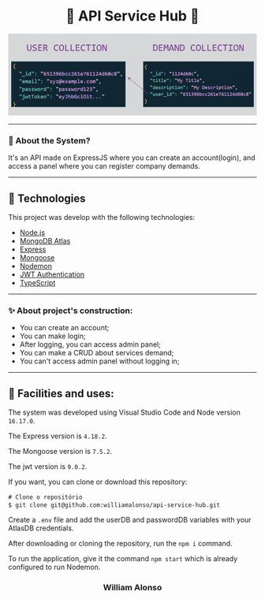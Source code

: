 <h1 align="center">
    🚧 API Service Hub 🚧
</h1>

<div align="center">
  <img src="/public/schema.png" alt"schema system" title="schema system" width="600" />
</div>

---

</div>


### 🤔 About the System?

It's an API made on ExpressJS where you can create an account(login), and access a panel where you can register company demands.

---

## 🚀 Technologies

This project was develop with the following technologies:

- [Node.js](https://nodejs.org/en)
- [MongoDB Atlas](https://www.mongodb.com/atlas/database)
- [Express](https://expressjs.com/pt-br/)
- [Mongoose](https://mongoosejs.com)
- [Nodemon](https://nodemon.io)
- [JWT Authentication](https://jwt.io)
- [TypeScript](https://www.typescriptlang.org)

---

### ✨ About project's construction:

- You can create an account;
- You can make login;
- After logging, you can access admin panel;
- You can make a CRUD about services demand;
- You can't access admin panel without logging in;

---

## 🙅 Facilities and uses:

The system was developed using Visual Studio Code and Node version `16.17.0`.

The Express version is `4.18.2`.

The Mongoose version is `7.5.2`.

The jwt version is `9.0.2`.

If you want, you can clone or download this repository:

```
# Clone o repositório
$ git clone git@github.com:williamalonso/api-service-hub.git
```

Create a `.env` file and add the userDB and passwordDB variables with your AtlasDB credentials.

After downloading or cloning the repository, run the `npm i` command.

To run the application, give it the command `npm start` which is already configured to run Nodemon.

<h3 align="center">William Alonso</h3>
